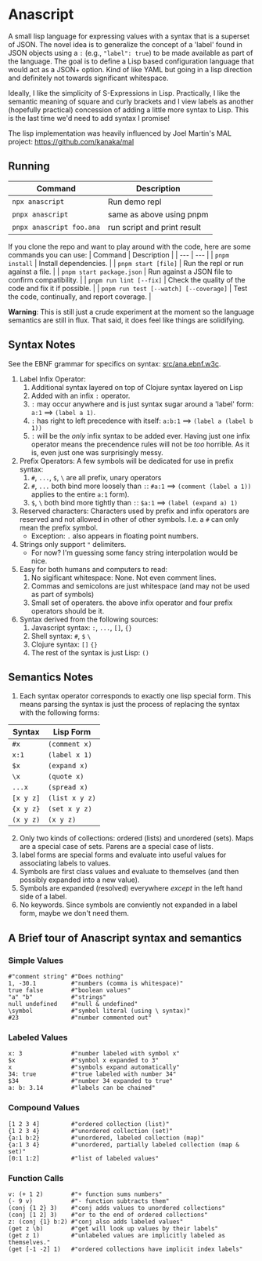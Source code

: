 # Anascript

A small lisp language for expressing values with a syntax that is a superset of
JSON. The novel idea is to generalize the concept of a 'label' found in JSON
objects using a `:` (e.g., `"label": true`) to be made available as part of the
language.  The goal is to define a Lisp based configuration language that would
act as a JSON+ option. Kind of like YAML but going in a lisp direction and
definitely not towards significant whitespace.

Ideally, I like the simplicity of S-Expressions in Lisp. Practically, I like
the semantic meaning of square and curly brackets and I view labels as another
(hopefully practical) concession of adding a little more syntax to Lisp. This
is the last time we'd need to add syntax I promise!

The lisp implementation was heavily influenced by Joel Martin's
MAL project: https://github.com/kanaka/mal

## Running
| Command | Description |
| --- | --- |
| `npx anascript` | Run demo repl |
| `pnpx anascript` | same as above using pnpm |
| `pnpx anascript foo.ana` | run script and print result |

If you clone the repo and want to play around with the code, here are some
commands you can use:
| Command | Description |
| --- | --- |
| `pnpm install` | Install dependencies. |
| `pnpm start [file]` | Run the repl or run against a file. |
| `pnpm start package.json` | Run against a JSON file to confirm compatibility. |
| `pnpm run lint [--fix]` | Check the quality of the code and fix it if possible. |
| `pnpm run test [--watch] [--coverage]` | Test the code, continually, and report coverage. |

**Warning**: This is still just a crude experiment at the moment so the language
semantics are still in flux. That said, it does feel like things are solidifying.

## Syntax Notes
See the EBNF grammar for specifics on syntax: [src/ana.ebnf.w3c](src/ana.ebnf.w3c).

1. Label Infix Operator:
    1. Additional syntax layered on top of Clojure syntax layered on Lisp
    2. Added with an infix `:` operator.
    3. `:` may occur anywhere and is just syntax sugar around a 'label' form:
       `a:1` ==> `(label a 1)`.
    4. `:` has right to left precedence with itself: `a:b:1` ==> `(label a
       (label b 1))`
    5. `:` will be the _only_ infix syntax to be added ever. Having just one
       infix operator means the precendence rules will not be _too_ horrible.
       As it is, even just one was surprisingly messy.
2. Prefix Operators: A few symbols will be dedicated for use in prefix syntax:
    1. `#`, `...`, `$`, `\` are all prefix, unary operators
    2. `#`, `...` both bind more loosely than `:`: `#a:1` ==> `(comment (label a 1))`
       applies to the entire `a:1` form).
    3. `$`, `\` both bind more tightly than `:`: `$a:1` ==> `(label (expand a) 1)`
3. Reserved characters: Characters used by prefix and infix operators are
   reserved and not allowed in other of other symbols.
   I.e. a `#` can only mean the prefix symbol.
    * Exception: `.` also appears in floating point numbers.
4. Strings only support `"` delimiters.
    * For now? I'm guessing some fancy string interpolation would be nice.
5. Easy for both humans and computers to read:
    1. No sigificant whitespace: None. Not even comment lines.
    2. Commas and semicolons are just whitespace (and may not be used as part
       of symbols)
    3. Small set of operaters. the above infix operator and four prefix
       operators should be it.
6. Syntax derived from the following sources:
    1. Javascript syntax: `:`, `...`, `[]`, `{}`
    2. Shell syntax: `#`, `$` `\`
    3. Clojure syntax: `[]` `{}`
    4. The rest of the syntax is just Lisp: `()`

## Semantics Notes
1. Each syntax operator corresponds to exactly one lisp special form. This
   means parsing the syntax is just the process of replacing the syntax with
   the following forms:

| Syntax | Lisp Form |
| --- | --- |
| `#x` | `(comment x)` |
| `x:1` | `(label x 1)` |
| `$x` | `(expand x)` |
| `\x` | `(quote x)` |
| `...x` | `(spread x)` |
| `[x y z]` | `(list x y z)` |
| `{x y z}` | `(set x y z)` |
| `(x y z)` | `(x y z)` |

2. Only two kinds of collections: ordered (lists) and unordered (sets). Maps
   are a special case of sets. Parens are a special case of lists.
3. label forms are special forms and evaluate into useful values for
   associating labels to values.
4. Symbols are first class values and evaluate to themselves (and then possibly
   expanded into a new value).
5. Symbols are expanded (resolved) everywhere _except_ in the left hand side of
   a label.
6. No keywords. Since symbols are conviently not expanded in a label form,
   maybe we don't need them.

## A Brief tour of Anascript syntax and semantics

### Simple Values

    #"comment string" #"Does nothing"
    1, -30.1          #"numbers (comma is whitespace)"
    true false        #"boolean values"
    "a" "b"           #"strings"
    null undefined    #"null & undefined"
    \symbol           #"symbol literal (using \ syntax)"
    #23               #"number commented out"

### Labeled Values

    x: 3              #"number labeled with symbol x"
    $x                #"symbol x expanded to 3"
    x                 #"symbols expand automatically"
    34: true          #"true labeled with number 34"
    $34               #"number 34 expanded to true"
    a: b: 3.14        #"labels can be chained"

### Compound Values

    [1 2 3 4]         #"ordered collection (list)"
    {1 2 3 4}         #"unordered collection (set)"
    {a:1 b:2}         #"unordered, labeled collection (map)"
    {a:1 3 4}         #"unordered, partially labeled collection (map & set)"
    [0:1 1:2]         #"list of labeled values"

### Function Calls

    v: (+ 1 2)        #"+ function sums numbers"
    (- 9 v)           #"- function subtracts them"
    (conj {1 2} 3)    #"conj adds values to unordered collections"
    (conj [1 2] 3)    #"or to the end of ordered collections"
    z: (conj {1} b:2) #"conj also adds labeled values"
    (get z \b)        #"get will look up values by their labels"
    (get z 1)         #"unlabeled values are implicitly labeled as themselves."
    (get [-1 -2] 1)   #"ordered collections have implicit index labels"
